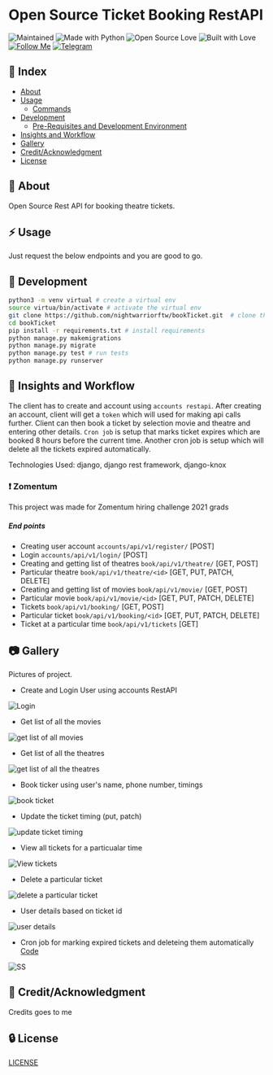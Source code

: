 # Open Source Ticket Booking RestAPI

![Maintained](https://img.shields.io/maintenance/yes/2020?style=for-the-badge&logo=github) ![Made with Python](https://img.shields.io/badge/Made%20with-Python-blueviolet?style=for-the-badge&logo=python) ![Open Source Love](https://img.shields.io/badge/Open%20Source-%E2%99%A5-red?style=for-the-badge&logo=open-source-initiative) ![Built with Love](https://img.shields.io/badge/Built%20With-%E2%99%A5-critical?style=for-the-badge&logo=ko-fi) [![Follow Me](https://img.shields.io/twitter/follow/nightwarriorftw?color=blue&label=Follow%20%40nightwarrior_xx&logo=twitter&style=for-the-badge)](https://twitter.com/intent/follow?screen_name=nightwarriorftw) [![Telegram](https://img.shields.io/badge/Telegram-Chat-informational?style=for-the-badge&logo=telegram)](https://telegram.me/nightwarriorftw)

## :ledger: Index

- [About](#beginner-about)
- [Usage](#zap-usage)
  - [Commands](#package-commands)
- [Development](#wrench-development)
  - [Pre-Requisites and Development Environment](#notebook-pre-requisites)
- [Insights and Workflow](#beginner-insights)
- [Gallery](#camera-gallery)
- [Credit/Acknowledgment](#star2-creditacknowledgment)
- [License](#lock-license)

## :beginner: About

Open Source Rest API for booking theatre tickets.

## :zap: Usage

Just request the below endpoints and you are good to go.

## :wrench: Development

```BASH
python3 -m venv virtual # create a virtual env
source virtua/bin/activate # activate the virtual env
git clone https://github.com/nightwarriorftw/bookTicket.git  # clone the project
cd bookTicket
pip install -r requirements.txt # install requirements
python manage.py makemigrations
python manage.py migrate
python manage.py test # run tests
python manage.py runserver
```

## :beginner: Insights and Workflow
The client has to create and account using `accounts restapi`. After creating an account, client will get a `token` which will used for making api calls further.
Client can then book a ticket by selection movie and theatre and entering other details. `Cron job` is setup that marks ticket expires which are booked 8 hours before the current time. Another cron job is setup which will delete all the tickets expired automatically.

Technologies Used: django, django rest framework, django-knox

### :exclamation: Zomentum

This project was made for Zomentum hiring challenge 2021 grads

##### End points

- Creating user account `accounts/api/v1/register/` [POST]
- Login `accounts/api/v1/login/` [POST]
- Creating and getting list of theatres `book/api/v1/theatre/` [GET, POST]
- Particular theatre `book/api/v1/theatre/<id>` [GET, PUT, PATCH, DELETE]
- Creating and getting list of movies `book/api/v1/movie/` [GET, POST]
- Particular movie `book/api/v1/movie/<id>` [GET, PUT, PATCH, DELETE]
- Tickets `book/api/v1/booking/` [GET, POST]
- Particular ticket `book/api/v1/booking/<id>` [GET, PUT, PATCH, DELETE]
- Ticket at a particular time `book/api/v1/tickets` [GET]


## :camera: Gallery

Pictures of project.

- Create and Login User using accounts RestAPI

![Login](./public/0.png)

- Get list of all the movies

![get list of all movies](./public/get-list-of-movie.png)

- Get list of all the theatres

![get list of all the theatres](./public/get-list-of-theatre.png)

- Book ticker using user's name, phone number, timings

![book ticket](./public/booking-tickets.png)

- Update the ticket timing (put, patch)

![update ticket timing](./public/update-ticket-timing.png)

- View all tickets for a particualar time

![View tickets](./public/ticket_at_particular_time.png)

- Delete a particular ticket

![delete a particular ticket](./public/delete-a-particular-ticket.png)

- User details based on ticket id

![user details](./public/user-details.png)

- Cron job for marking expired tickets and deleteing them automatically [Code](https://github.com/nightwarriorftw/bookTicket/blob/master/booking/cron.py)

![SS](./public/cron-job.png)

## :star2: Credit/Acknowledgment

Credits goes to me

## :lock: License

[LICENSE](/LICENSE)
